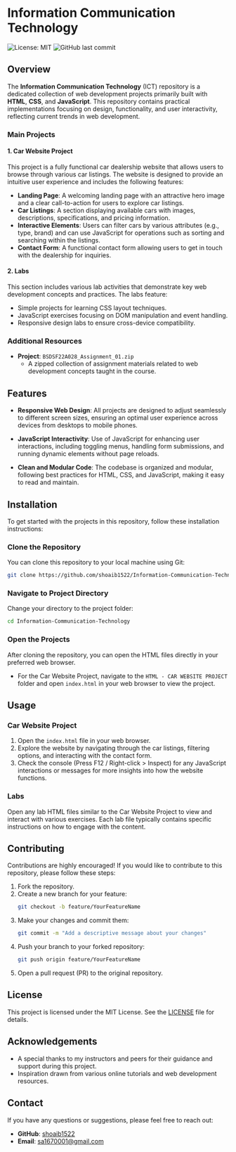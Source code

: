 # Information Communication Technology

![License: MIT](https://img.shields.io/badge/License-MIT-yellow.svg) ![GitHub last commit](https://img.shields.io/github/last-commit/shoaib1522/Information-Communication-Technology)

## Overview

The **Information Communication Technology** (ICT) repository is a dedicated collection of web development projects primarily built with **HTML**, **CSS**, and **JavaScript**. This repository contains practical implementations focusing on design, functionality, and user interactivity, reflecting current trends in web development.

### Main Projects

#### 1. Car Website Project
This project is a fully functional car dealership website that allows users to browse through various car listings. The website is designed to provide an intuitive user experience and includes the following features:

- **Landing Page**: A welcoming landing page with an attractive hero image and a clear call-to-action for users to explore car listings.
- **Car Listings**: A section displaying available cars with images, descriptions, specifications, and pricing information.
- **Interactive Elements**: Users can filter cars by various attributes (e.g., type, brand) and can use JavaScript for operations such as sorting and searching within the listings.
- **Contact Form**: A functional contact form allowing users to get in touch with the dealership for inquiries.

#### 2. Labs
This section includes various lab activities that demonstrate key web development concepts and practices. The labs feature:
- Simple projects for learning CSS layout techniques.
- JavaScript exercises focusing on DOM manipulation and event handling.
- Responsive design labs to ensure cross-device compatibility.

### Additional Resources
- **Project**: `BSDSF22A028_Assignment_01.zip`
  - A zipped collection of assignment materials related to web development concepts taught in the course.

## Features

- **Responsive Web Design**: All projects are designed to adjust seamlessly to different screen sizes, ensuring an optimal user experience across devices from desktops to mobile phones.
  
- **JavaScript Interactivity**: Use of JavaScript for enhancing user interactions, including toggling menus, handling form submissions, and running dynamic elements without page reloads.

- **Clean and Modular Code**: The codebase is organized and modular, following best practices for HTML, CSS, and JavaScript, making it easy to read and maintain.

## Installation

To get started with the projects in this repository, follow these installation instructions:

### Clone the Repository
You can clone this repository to your local machine using Git:

```bash
git clone https://github.com/shoaib1522/Information-Communication-Technology.git
```

### Navigate to Project Directory
Change your directory to the project folder:

```bash
cd Information-Communication-Technology
```

### Open the Projects
After cloning the repository, you can open the HTML files directly in your preferred web browser. 
- For the Car Website Project, navigate to the `HTML - CAR WEBSITE PROJECT` folder and open `index.html` in your web browser to view the project.

## Usage

### Car Website Project
1. Open the `index.html` file in your web browser.
2. Explore the website by navigating through the car listings, filtering options, and interacting with the contact form.
3. Check the console (Press F12 / Right-click > Inspect) for any JavaScript interactions or messages for more insights into how the website functions.

### Labs
Open any lab HTML files similar to the Car Website Project to view and interact with various exercises. Each lab file typically contains specific instructions on how to engage with the content.

## Contributing

Contributions are highly encouraged! If you would like to contribute to this repository, please follow these steps:

1. Fork the repository.
2. Create a new branch for your feature:
   ```bash
   git checkout -b feature/YourFeatureName
   ```
3. Make your changes and commit them:
   ```bash
   git commit -m "Add a descriptive message about your changes"
   ```
4. Push your branch to your forked repository:
   ```bash
   git push origin feature/YourFeatureName
   ```
5. Open a pull request (PR) to the original repository.

## License

This project is licensed under the MIT License. See the [LICENSE](LICENSE) file for details.

## Acknowledgements

- A special thanks to my instructors and peers for their guidance and support during this project.
- Inspiration drawn from various online tutorials and web development resources.

## Contact

If you have any questions or suggestions, please feel free to reach out:

- **GitHub**: [shoaib1522](https://github.com/shoaib1522)
- **Email**: sa1670001@gmail.com
